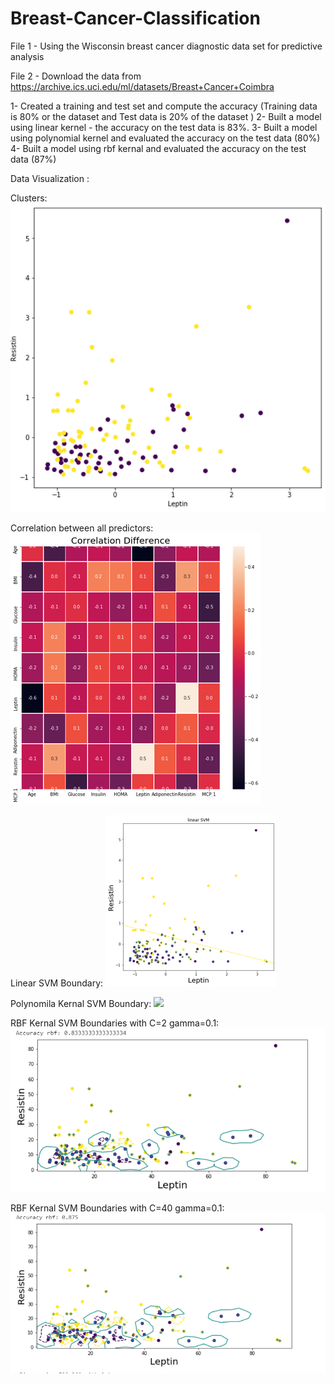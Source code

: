 # Breast-Cancer-Classification

File 1 - Using the Wisconsin breast cancer diagnostic data set for predictive analysis


File 2 - Download the data from  https://archive.ics.uci.edu/ml/datasets/Breast+Cancer+Coimbra


1- Created a training and test set and compute the accuracy (Training data is 80%
or the dataset and Test data is 20% of the dataset )
2- Built a model using linear kernel - the accuracy on the test data is 83%.
3- Built a model using polynomial kernel and evaluated the accuracy on the test
data (80%)
4- Built a model using rbf kernal and evaluated the accuracy on the test data (87%)


Data Visualization :

Clusters:
<img src='picture1.png'/>

Correlation between all predictors:
<img src='correlation.png'/>

Linear SVM Boundary:
<img src='linearsvm.png'/>

Polynomila Kernal SVM Boundary:
<img src='poly.png'/>

RBF Kernal SVM Boundaries with C=2 gamma=0.1:
<img src='rbf_c2G0.1.png'/>

RBF Kernal SVM Boundaries with C=40 gamma=0.1:
<img src='rbf_c40G0.1.png'/>




